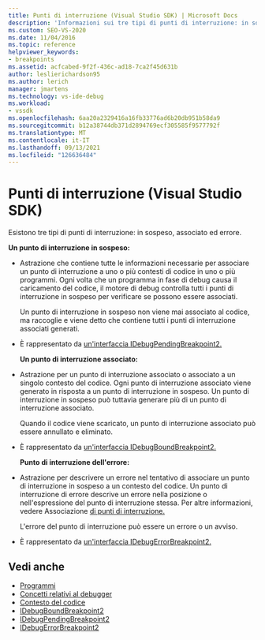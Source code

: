 ```yaml
---
title: Punti di interruzione (Visual Studio SDK) | Microsoft Docs
description: 'Informazioni sui tre tipi di punti di interruzione: in sospeso, associato ed errore. Questo articolo elenca le interfacce usate per implementare i tipi.'
ms.custom: SEO-VS-2020
ms.date: 11/04/2016
ms.topic: reference
helpviewer_keywords:
- breakpoints
ms.assetid: acfcabed-9f2f-436c-ad18-7ca2f45d631b
author: leslierichardson95
ms.author: lerich
manager: jmartens
ms.technology: vs-ide-debug
ms.workload:
- vssdk
ms.openlocfilehash: 6aa20a2329416a16fb33776ad6b20db951b58da9
ms.sourcegitcommit: b12a38744db371d2894769ecf305585f9577792f
ms.translationtype: MT
ms.contentlocale: it-IT
ms.lasthandoff: 09/13/2021
ms.locfileid: "126636484"
---
```

# <a name="breakpoints-visual-studio-sdk"></a>Punti di interruzione (Visual Studio SDK)
Esistono tre tipi di punti di interruzione: in sospeso, associato ed errore.

 **Un punto di interruzione in sospeso:**

- Astrazione che contiene tutte le informazioni necessarie per associare un punto di interruzione a uno o più contesti di codice in uno o più programmi. Ogni volta che un programma in fase di debug causa il caricamento del codice, il motore di debug controlla tutti i punti di interruzione in sospeso per verificare se possono essere associati.

   Un punto di interruzione in sospeso non viene mai associato al codice, ma raccoglie e viene detto che contiene tutti i punti di interruzione associati generati.

- È rappresentato da [un'interfaccia IDebugPendingBreakpoint2.](../../extensibility/debugger/reference/idebugpendingbreakpoint2.md)

  **Un punto di interruzione associato:**

- Astrazione per un punto di interruzione associato o associato a un singolo contesto del codice. Ogni punto di interruzione associato viene generato in risposta a un punto di interruzione in sospeso. Un punto di interruzione in sospeso può tuttavia generare più di un punto di interruzione associato.

   Quando il codice viene scaricato, un punto di interruzione associato può essere annullato e eliminato.

- È rappresentato da [un'interfaccia IDebugBoundBreakpoint2.](../../extensibility/debugger/reference/idebugboundbreakpoint2.md)

  **Punto di interruzione dell'errore:**

- Astrazione per descrivere un errore nel tentativo di associare un punto di interruzione in sospeso a un contesto del codice. Un punto di interruzione di errore descrive un errore nella posizione o nell'espressione del punto di interruzione stessa. Per altre informazioni, vedere Associazione [di punti di interruzione.](../../extensibility/debugger/binding-breakpoints.md)

   L'errore del punto di interruzione può essere un errore o un avviso.

- È rappresentato da [un'interfaccia IDebugErrorBreakpoint2.](../../extensibility/debugger/reference/idebugerrorbreakpoint2.md)

## <a name="see-also"></a>Vedi anche
- [Programmi](../../extensibility/debugger/programs.md)
- [Concetti relativi al debugger](../../extensibility/debugger/debugger-concepts.md)
- [Contesto del codice](../../extensibility/debugger/code-context.md)
- [IDebugBoundBreakpoint2](../../extensibility/debugger/reference/idebugboundbreakpoint2.md)
- [IDebugPendingBreakpoint2](../../extensibility/debugger/reference/idebugpendingbreakpoint2.md)
- [IDebugErrorBreakpoint2](../../extensibility/debugger/reference/idebugerrorbreakpoint2.md)
